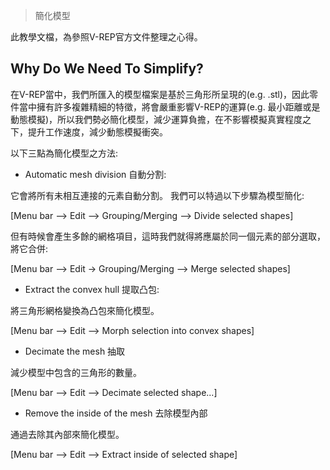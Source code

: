> 簡化模型

此教學文檔，為參照V-REP官方文件整理之心得。

## Why Do We Need To Simplify?
在V-REP當中，我們所匯入的模型檔案是基於三角形所呈現的(e.g. .stl)，因此零件當中擁有許多複雜精細的特徵，將會嚴重影響V-REP的運算(e.g. 最小距離或是動態模擬)，所以我們勢必簡化模型，減少運算負擔，在不影響模擬真實程度之下，提升工作速度，減少動態模擬衝突。

以下三點為簡化模型之方法:

- Automatic mesh division 自動分割:

它會將所有未相互連接的元素自動分割。
我們可以特過以下步驟為模型簡化:

 [Menu bar --> Edit --> Grouping/Merging --> Divide selected shapes]

但有時候會產生多餘的網格項目，這時我們就得將應屬於同一個元素的部分選取，將它合併:

 [Menu bar --> Edit -> Grouping/Merging --> Merge selected shapes]

-  Extract the convex hull 提取凸包:

 將三角形網格變換為凸包來簡化模型。

 [Menu bar --> Edit --> Morph selection into convex shapes]

- Decimate the mesh 抽取

 減少模型中包含的三角形的數量。

 [Menu bar --> Edit --> Decimate selected shape...]

- Remove the inside of the mesh 去除模型內部

 通過去除其內部來簡化模型。

 [Menu bar --> Edit --> Extract inside of selected shape]
